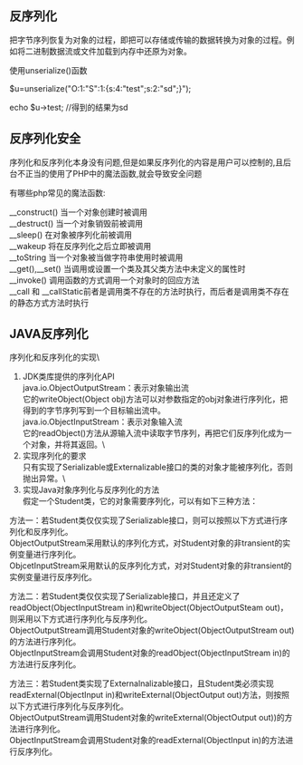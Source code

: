 ## 反序列化
把字节序列恢复为对象的过程，即把可以存储或传输的数据转换为对象的过程。例如将二进制数据流或文件加载到内存中还原为对象。

使用unserialize()函数

$u=unserialize("O:1:"S":1:{s:4:"test";s:2:"sd";}");

echo $u->test; //得到的结果为sd

## 反序列化安全

序列化和反序列化本身没有问题,但是如果反序列化的内容是用户可以控制的,且后台不正当的使用了PHP中的魔法函数,就会导致安全问题

有哪些php常见的魔法函数:

__construct() 当一个对象创建时被调用\
__destruct() 当一个对象销毁前被调用\
__sleep() 在对象被序列化前被调用\
__wakeup 将在反序列化之后立即被调用\
__toString 当一个对象被当做字符串使用时被调用\
__get(),__set() 当调用或设置一个类及其父类方法中未定义的属性时\
__invoke() 调用函数的方式调用一个对象时的回应方法\
__call 和 __callStatic前者是调用类不存在的方法时执行，而后者是调用类不存在的静态方式方法时执行


## JAVA反序列化
序列化和反序列化的实现\
1.  JDK类库提供的序列化API\
java.io.ObjectOutputStream：表示对象输出流\
它的writeObject(Object obj)方法可以对参数指定的obj对象进行序列化，把得到的字节序列写到一个目标输出流中。\
java.io.ObjectInputStream：表示对象输入流\
它的readObject()方法从源输入流中读取字节序列，再把它们反序列化成为一个对象，并将其返回。\
2.  实现序列化的要求\
只有实现了Serializable或Externalizable接口的类的对象才能被序列化，否则抛出异常。\
3. 实现Java对象序列化与反序列化的方法\
假定一个Student类，它的对象需要序列化，可以有如下三种方法：

方法一：若Student类仅仅实现了Serializable接口，则可以按照以下方式进行序列化和反序列化。\
ObjectOutputStream采用默认的序列化方式，对Student对象的非transient的实例变量进行序列化。\
ObjcetInputStream采用默认的反序列化方式，对对Student对象的非transient的实例变量进行反序列化。

方法二：若Student类仅仅实现了Serializable接口，并且还定义了readObject(ObjectInputStream in)和writeObject(ObjectOutputSteam out)，则采用以下方式进行序列化与反序列化。\
ObjectOutputStream调用Student对象的writeObject(ObjectOutputStream out)的方法进行序列化。\
ObjectInputStream会调用Student对象的readObject(ObjectInputStream in)的方法进行反序列化。

方法三：若Student类实现了Externalnalizable接口，且Student类必须实现readExternal(ObjectInput in)和writeExternal(ObjectOutput out)方法，则按照以下方式进行序列化与反序列化。\
ObjectOutputStream调用Student对象的writeExternal(ObjectOutput out))的方法进行序列化。\
ObjectInputStream会调用Student对象的readExternal(ObjectInput in)的方法进行反序列化。
